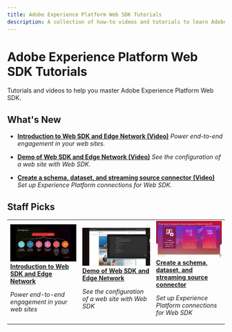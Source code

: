 ```yaml
---
title: Adobe Experience Platform Web SDK Tutorials
description: A collection of how-to videos and tutorials to learn Adobe Experience Platform Web SDK
---
```


# Adobe Experience Platform Web SDK Tutorials

Tutorials and videos to help you master Adobe Experience Platform Web SDK.

## What's New

* **[Introduction to Web SDK and Edge Network (Video)](introduction-to-web-sdk-and-edge-network.md)**
    *Power end-to-end engagement in your web sites.*

* **[Demo of Web SDK and Edge Network (Video)](demo-of-web-sdk-and-edge-network.md)**
    *See the configuration of a web site with Web SDK.*

* **[Create a schema, dataset, and streaming source connector (Video)](create-a-schema-dataset-and-streaming-source-connector-for-web-sdk-data.md)**
    *Set up Experience Platform connections for Web SDK.*

## Staff Picks

<table>
<tr>
<td>
    <a href="introduction-to-web-sdk-and-edge-network.md">
      <img alt="Introduction to Web SDK and Edge Network" src="assets/34141.jpg" />
    </a>
    <div>
      <a href="introduction-to-web-sdk-and-edge-network.md">
    <strong>Introduction to Web SDK and Edge Network</strong>
    </a>
    </div>
    <p>
    <em>Power end-to-end engagement in your web sites</em>
    <p>
</td>
<td>
    <a href="demo-of-web-sdk-and-edge-network.md">
      <img alt="Demo of Web SDK and Edge Network" src="assets/34148.jpg" />
    </a>
    <div>
      <a href="demo-of-web-sdk-and-edge-network.md">
    <strong>Demo of Web SDK and Edge Network</strong>
    </a>
    </div>
    <p>
    <em>See the configuration of a web site with Web SDK</em>
    <p>
  </td>
  <td>
    <a href="create-a-schema-dataset-and-streaming-source-connector-for-web-sdk-data.md">
      <img alt="Create a schema, dataset, and streaming source connector" src="assets/35395.jpg" />
    </a>
    <div>
      <a href="create-a-schema-dataset-and-streaming-source-connector-for-web-sdk-data.md">
    <strong>Create a schema, dataset, and streaming source connector</strong>
    </a>
    </div>
    <p>
    <em>Set up Experience Platform connections for Web SDK</em>
    <p>
  </td>
</tr>
</table>
